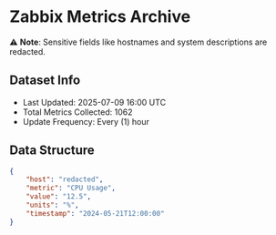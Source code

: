 # Zabbix Metrics Archive

⚠️ **Note**: Sensitive fields like hostnames and system descriptions are redacted.

## Dataset Info
- Last Updated: 2025-07-09 16:00 UTC
- Total Metrics Collected: 1062
- Update Frequency: Every (1) hour

## Data Structure
```json
{
    "host": "redacted",
    "metric": "CPU Usage",
    "value": "12.5",
    "units": "%",
    "timestamp": "2024-05-21T12:00:00"
}
```
